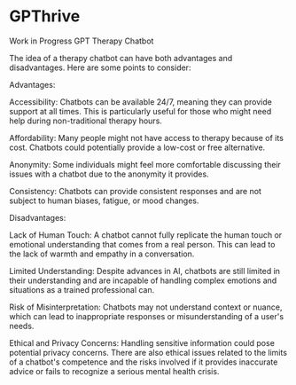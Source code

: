 # GPThrive
Work in Progress
GPT Therapy Chatbot



The idea of a therapy chatbot can have both advantages and disadvantages. Here are some points to consider:

Advantages:

Accessibility: Chatbots can be available 24/7, meaning they can provide support at all times. This is particularly useful for those who might need help during non-traditional therapy hours.

Affordability: Many people might not have access to therapy because of its cost. Chatbots could potentially provide a low-cost or free alternative.

Anonymity: Some individuals might feel more comfortable discussing their issues with a chatbot due to the anonymity it provides.

Consistency: Chatbots can provide consistent responses and are not subject to human biases, fatigue, or mood changes.

Disadvantages:

Lack of Human Touch: A chatbot cannot fully replicate the human touch or emotional understanding that comes from a real person. This can lead to the lack of warmth and empathy in a conversation.

Limited Understanding: Despite advances in AI, chatbots are still limited in their understanding and are incapable of handling complex emotions and situations as a trained professional can.

Risk of Misinterpretation: Chatbots may not understand context or nuance, which can lead to inappropriate responses or misunderstanding of a user's needs.

Ethical and Privacy Concerns: Handling sensitive information could pose potential privacy concerns. There are also ethical issues related to the limits of a chatbot's competence and the risks involved if it provides inaccurate advice or fails to recognize a serious mental health crisis.
